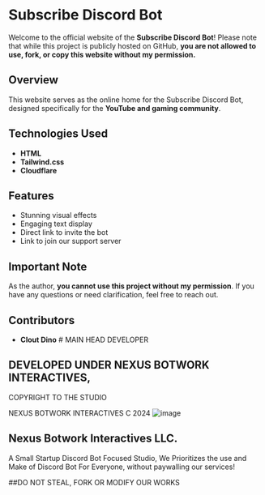 # Subscribe Discord Bot

Welcome to the official website of the **Subscribe Discord Bot**! Please note that while this project is publicly hosted on GitHub, **you are not allowed to use, fork, or copy this website without my permission.**

## Overview

This website serves as the online home for the Subscribe Discord Bot, designed specifically for the **YouTube and gaming community**. 

## Technologies Used

- **HTML**
- **Tailwind.css**
- **Cloudflare**

## Features

- Stunning visual effects
- Engaging text display
- Direct link to invite the bot
- Link to join our support server

## Important Note

As the author, **you cannot use this project without my permission**. If you have any questions or need clarification, feel free to reach out.

## Contributors

- **Clout Dino** # MAIN HEAD DEVELOPER

## DEVELOPED UNDER NEXUS BOTWORK INTERACTIVES,
COPYRIGHT TO THE STUDIO

NEXUS BOTWORK INTERACTIVES C 2024
![image](https://github.com/user-attachments/assets/4cfdad1f-c300-4c23-a6be-05321cba32c9)

## Nexus Botwork Interactives LLC.
A Small Startup Discord Bot Focused Studio, We Prioritizes the use and Make of Discord Bot
For Everyone, without paywalling our services!

##DO NOT STEAL, FORK OR MODIFY OUR WORKS

